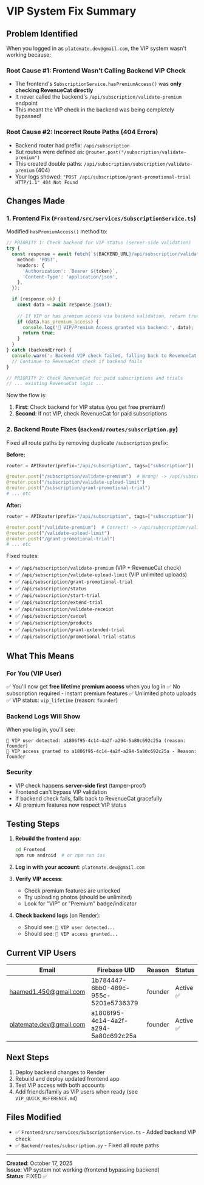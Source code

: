 # VIP System Fix Summary

## Problem Identified

When you logged in as `platemate.dev@gmail.com`, the VIP system wasn't working because:

### Root Cause #1: Frontend Wasn't Calling Backend VIP Check
- The frontend's `SubscriptionService.hasPremiumAccess()` was **only checking RevenueCat directly**
- It never called the backend's `/api/subscription/validate-premium` endpoint
- This meant the VIP check in the backend was being completely bypassed!

### Root Cause #2: Incorrect Route Paths (404 Errors)
- Backend router had prefix: `/api/subscription`
- But routes were defined as: `@router.post("/subscription/validate-premium")`
- This created double paths: `/api/subscription/subscription/validate-premium` (404)
- Your logs showed: `"POST /api/subscription/grant-promotional-trial HTTP/1.1" 404 Not Found`

## Changes Made

### 1. **Frontend Fix** (`Frontend/src/services/SubscriptionService.ts`)
Modified `hasPremiumAccess()` method to:
```typescript
// PRIORITY 1: Check backend for VIP status (server-side validation)
try {
  const response = await fetch(`${BACKEND_URL}/api/subscription/validate-premium`, {
    method: 'POST',
    headers: {
      'Authorization': `Bearer ${token}`,
      'Content-Type': 'application/json',
    },
  });

  if (response.ok) {
    const data = await response.json();
    
    // If VIP or has premium access via backend validation, return true
    if (data.has_premium_access) {
      console.log('👑 VIP/Premium Access granted via backend:', data);
      return true;
    }
  }
} catch (backendError) {
  console.warn('⚠️ Backend VIP check failed, falling back to RevenueCat:', backendError);
  // Continue to RevenueCat check if backend fails
}

// PRIORITY 2: Check RevenueCat for paid subscriptions and trials
// ... existing RevenueCat logic ...
```

Now the flow is:
1. **First**: Check backend for VIP status (you get free premium!)
2. **Second**: If not VIP, check RevenueCat for paid subscriptions

### 2. **Backend Route Fixes** (`Backend/routes/subscription.py`)
Fixed all route paths by removing duplicate `/subscription` prefix:

**Before:**
```python
router = APIRouter(prefix="/api/subscription", tags=["subscription"])

@router.post("/subscription/validate-premium")  # Wrong! -> /api/subscription/subscription/validate-premium
@router.post("/subscription/validate-upload-limit")
@router.post("/subscription/grant-promotional-trial")
# ... etc
```

**After:**
```python
router = APIRouter(prefix="/api/subscription", tags=["subscription"])

@router.post("/validate-premium")  # Correct! -> /api/subscription/validate-premium
@router.post("/validate-upload-limit")
@router.post("/grant-promotional-trial")
# ... etc
```

Fixed routes:
- ✅ `/api/subscription/validate-premium` (VIP + RevenueCat check)
- ✅ `/api/subscription/validate-upload-limit` (VIP unlimited uploads)
- ✅ `/api/subscription/grant-promotional-trial`
- ✅ `/api/subscription/status`
- ✅ `/api/subscription/start-trial`
- ✅ `/api/subscription/extend-trial`
- ✅ `/api/subscription/validate-receipt`
- ✅ `/api/subscription/cancel`
- ✅ `/api/subscription/products`
- ✅ `/api/subscription/grant-extended-trial`
- ✅ `/api/subscription/promotional-trial-status`

## What This Means

### For You (VIP User)
✅ You'll now get **free lifetime premium access** when you log in
✅ No subscription required - instant premium features
✅ Unlimited photo uploads
✅ VIP status: `vip_lifetime` (reason: `founder`)

### Backend Logs Will Show
When you log in, you'll see:
```
👑 VIP user detected: a1806f95-4c14-4a2f-a294-5a80c692c25a (reason: founder)
👑 VIP access granted to a1806f95-4c14-4a2f-a294-5a80c692c25a - Reason: founder
```

### Security
- VIP check happens **server-side first** (tamper-proof)
- Frontend can't bypass VIP validation
- If backend check fails, falls back to RevenueCat gracefully
- All premium features now respect VIP status

## Testing Steps

1. **Rebuild the frontend app**:
   ```bash
   cd Frontend
   npm run android  # or npm run ios
   ```

2. **Log in with your account**: `platemate.dev@gmail.com`

3. **Verify VIP access**:
   - Check premium features are unlocked
   - Try uploading photos (should be unlimited)
   - Look for "VIP" or "Premium" badge/indicator

4. **Check backend logs** (on Render):
   - Should see: `👑 VIP user detected...`
   - Should see: `👑 VIP access granted...`

## Current VIP Users

| Email | Firebase UID | Reason | Status |
|-------|--------------|--------|--------|
| haamed1.450@gmail.com | 1b784447-6bb0-489c-955c-5201e5736379 | founder | Active ✅ |
| platemate.dev@gmail.com | a1806f95-4c14-4a2f-a294-5a80c692c25a | founder | Active ✅ |

## Next Steps

1. Deploy backend changes to Render
2. Rebuild and deploy updated frontend app
3. Test VIP access with both accounts
4. Add friends/family as VIP users when ready (see `VIP_QUICK_REFERENCE.md`)

## Files Modified

- ✅ `Frontend/src/services/SubscriptionService.ts` - Added backend VIP check
- ✅ `Backend/routes/subscription.py` - Fixed all route paths

---

**Created**: October 17, 2025  
**Issue**: VIP system not working (frontend bypassing backend)  
**Status**: FIXED ✅
